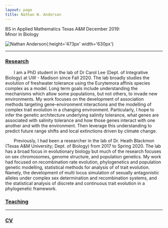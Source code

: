 ```yaml
---
layout: page
title: Nathan W. Anderson
---
```

BS in Applied Mathematics Texas A&M December 2019: <br>
Minor in Biology


![Nathan Anderson](pic.jpg){:height='473px' width='630px'}
<hr color = '#fff'>

### [Research](http://nw-anderson.github.io/nw-anderson_research.github.io/)

&nbsp;&nbsp;&nbsp;&nbsp;&nbsp;&nbsp; I am a PhD student in the lab of Dr Carol Lee (Dept. of Integrative Biology) at UW - Madison since Fall 2020. The lab broadly studies the evolution of freshwater tolerance using the Eurytemora affinis species complex as a model. Long term goals include understanding the mechanisms which allow some populations, but not others, to invade new environments. My work focuses on the development of association methods targeting gene-environment interactions and the modelling of complex trait evolution in a changing environment. Particularly, I hope to infer the genetic architecture underlying salinity tolerance, what genes are associated with salinity tolerance and how those genes interact with one another and with the environment. Then leverage this understanding to predict future range shifts and local extinctions driven by climate change.

&nbsp;&nbsp;&nbsp;&nbsp;&nbsp;&nbsp; Previously, I had been a researcher in the lab of Dr. Heath Blackmon (Texas A&M University; Dept. of Biology) from 2017 to Spring 2020. The lab has a broad focus in evolutionary biology but much of the research focuses on sex chromosomes, genome structure, and population genetics. My work had focused on recombination rate evolution, phylogenetics and population genetic modelling, statistical methods for analysis of of trait evolution. Namely, the development of multi locus simulation of sexually antagonistic alleles under complex sex determination and recombination systems, and the statistical analysis of discrete and continuous trait evolution in a phylogenetic framework. 

### [Teaching]()


<hr color = '#fff'>

### [CV](https://docs.google.com/document/d/1x__x_N1p2K2cdQtj4fG9xxhNSBCTvy_BpAZppW_HBHY/edit?usp=sharing)


